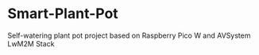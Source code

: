 # Smart-Plant-Pot
Self-watering plant pot project based on Raspberry Pico W and AVSystem LwM2M Stack
